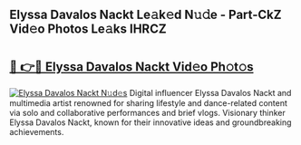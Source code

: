 ## Elyssa Davalos Nackt Le𝚊k𝚎d N𝚞𝚍e - Part-CkZ Vid𝚎o Photos Le𝚊ks IHRCZ

# <h2><a href="http://fb9t2i8.evod.top/?m=Elyssa+Davalos+Nackt">🔗 👉🔴 Elyssa Davalos Nackt Vid𝚎o Ph𝚘t𝚘s</a></h2>

[![Elyssa Davalos Nackt N𝚞d𝚎s](https://i.imgur.com/8V9OHl7.gif)](http://fb9t2i8.evod.top/?m=Elyssa+Davalos+Nackt)
Digital influencer Elyssa Davalos Nackt and multimedia artist renowned for sharing lifestyle and dance-related content via solo and collaborative performances and brief vlogs. Visionary thinker Elyssa Davalos Nackt, known for their innovative ideas and groundbreaking achievements. 
